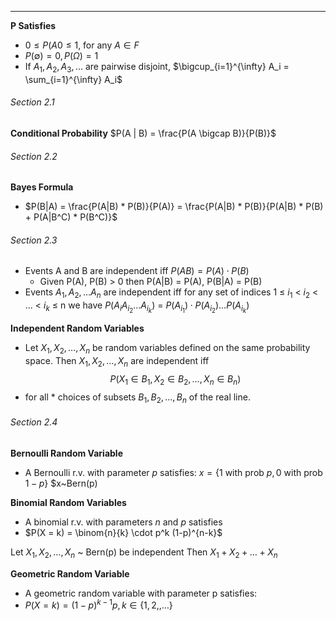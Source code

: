 ***
**P Satisfies**
* $0 \le P(A0 \le 1$, for any $A \in F$ 
* $P(\emptyset) = 0, P(\Omega) = 1$
* If $A_1, A_2, A_3, ...$ are pairwise disjoint, $\bigcup_{i=1}^{\infty} A_i = \sum_{i=1}^{\infty} A_i$

###### Section 2.1
**Conditional Probability**
$P(A | B) = \frac{P(A \bigcap B)}{P(B)}$

###### Section 2.2
**Bayes Formula**
* $P(B|A) = \frac{P(A|B) * P(B)}{P(A)} = \frac{P(A|B) * P(B)}{P(A|B) * P(B) + P(A|B^C) * P(B^C)}$

###### Section 2.3
* Events A and B are independent iff $P(AB) = P(A) \cdot P(B)$
	* Given P(A), P(B) $\gt$ 0 then P(A|B) = P(A), P(B|A) = P(B)
* Events $A_1, A_2, \dots A_n$ are independent iff for any set of indices 1 ≤ $i_1$ < $i_2$ < ... < $i_k$ ≤ n we have $P(A_i A_{i_2} \dots A_{i_k})$ = ${P(A_{i_1}) \cdot P(A_{i_2}) \dots P(A_{i_k})}$

**Independent Random Variables**
* Let $X_1, X_2, \dots, X_n$ be random variables defined on the same probability space. Then $X_1, X_2, \dots, X_n$ are independent iff $$P(X_1 \in B_1, X_2 \in B_2,\dots, X_n \in B_n)$$
* for all * choices of subsets $B_1, B_2, \dots, B_n$ of the real line.

###### Section 2.4
**Bernoulli Random Variable**
* A Bernoulli r.v. with parameter $p$ satisfies:
$x = \{1$ with prob $p, 0$ with prob $1-p\}$
$x~Bern(p)

**Binomial Random Variables**
* A binomial r.v. with parameters $n$ and $p$ satisfies
* $P(X = k) = \binom{n}{k} \cdot p^k (1-p)^{n-k}$

 Let $X_1, X_2, \dots, X_n$ ~ Bern(p) be independent
 Then $X_1 + X_2 + \dots +X_n$ 

**Geometric Random Variable**
* A geometric random variable with parameter p satisfies:
* $P(X = k) = (1-p)^{k-1}p, k \in \{1, 2,, \dots\}$


